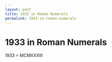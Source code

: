 ```yaml
---
layout: post
title: 1933 in Roman Numerals
permalink: 1933-in-roman-numerals
---
```


# 1933 in Roman Numerals

1933 = MCMXXXIII
